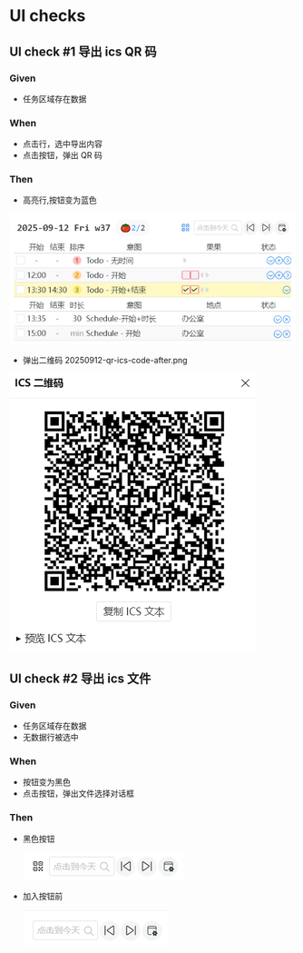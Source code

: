 # UI checks

## UI check #1 导出 ics QR 码

### Given

- 任务区域存在数据

### When

- 点击行，选中导出内容
- 点击按钮，弹出 QR 码

### Then

- 高亮行,按钮变为蓝色

![全界面](ui-checks/20250912-qr-ics-full-after.png)

- 弹出二维码 20250912-qr-ics-code-after.png

![二维码](ui-checks/20250912-qr-ics-code-after.png)

## UI check #2 导出 ics 文件

### Given

- 任务区域存在数据
- 无数据行被选中

### When

- 按钮变为黑色
- 点击按钮，弹出文件选择对话框

### Then

- 黑色按钮

  ![黑色按钮](ui-checks/20250912-qr-ics-after.png)

- 加入按钮前

  ![加入按钮前](ui-checks/20250912-qr-ics-before.png)

